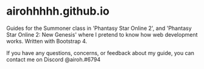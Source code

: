 # airohhhhh.github.io

Guides for the Summoner class in 'Phantasy Star Online 2', and 'Phantasy Star Online 2: New Genesis' where I pretend to know how web development works. Written with Bootstrap 4.

If you have any questions, concerns, or feedback about my guide, you can contact me on Discord @airoh.#6794
